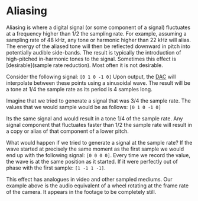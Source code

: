 # Aliasing
Aliasing is where a digital signal (or some component of a signal) fluctuates at a frequency higher than 1/2 the sampling rate. For example, assuming a sampling rate of 48 kHz, any tone or harmonic higher than 22 kHz will alias. The energy of the aliased tone will then be reflected downward in pitch into potentially audible side-bands. The result is typically the introduction of high-pitched in-harmonic tones to the signal. Sometimes this effect is [desirable](sample rate reduction). Most often it is not desirable. 

Consider the following signal: `[0 1 0 -1 0]` Upon output, the [DAC](DAC) will interpolate between these points using a sinusoidal wave. The result will be a tone at 1/4 the sample rate as its period is 4 samples long. 

Imagine that we tried to generate a signal that was 3/4 the sample rate. The values that we would sample would be as follows: `[0 1 0 -1 0]`

Its the same signal and would result in a tone 1/4 of the sample rate. Any signal component that fluctuates faster than 1/2 the sample rate will result in a copy or alias of that component of a lower pitch.

What would happen if we tried to generate a signal at the sample rate? If the wave started at precisely the same moment as the first sample we would end up with the following signal: `[0 0 0 0]`. Every time we record the value, the wave is at the same position as it started. 
If it were perfectly out of phase with the first sample: `[1 -1 1 -1]`. 

This effect has analogues in video and other sampled mediums. Our example above is the audio equivalent of a wheel rotating at the frame rate of the camera. It appears in the footage to be completely still. 